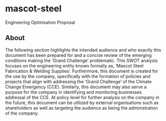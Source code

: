 # mascot-steel
Engineering Optmisation Proposal

## About
The following section highlights the intended audience and who exactly this document has been prepared for and a concise review of the emerging conditions making the ‘Grand  Challenge’ problematic. This SWOT analysis focuses on the engineering entity known formally as, ‘Mascot Steel Fabrication & Welding Supplies’. Furthermore, this document is created for the use by the company, specifically with the formation of policies and projects that align with addressing the ‘Grand Challenge’ of the Climate Change Emergency (CCE). Similarly, this document may also serve a purpose for the company in identifying and monitoring businesses addressal of the CCE. At policy level for further analysis on the company in the future, this document can be utilized by external organisations such as shareholders as well as targeting the audience as being the administration of the company.
